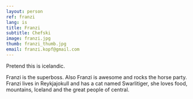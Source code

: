```yaml
---
layout: person
ref: franzi
lang: is
title: Franzi
subtitle: Chefski
image: franzi.jpg
thumb: franzi_thumb.jpg
email: franzi.kopf@gmail.com
---
```


Pretend this is icelandic.

Franzi is the superboss. Also Franzi is awesome and rocks the horse party. Franzi lives in Reykjajokull and has a cat named Swarlitiger, she loves food, mountains, Iceland and the great people of central.
